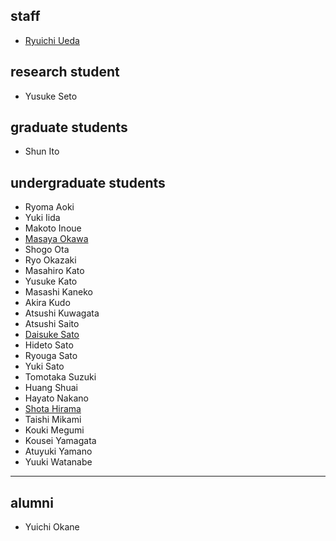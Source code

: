 <h2>staff</h2>
<ul>
 	<li id="ryuichiueda"><a href="http://lab.ueda.asia/?page_id=42">Ryuichi Ueda</a></li>
</ul>
<h2>research student</h2>
<ul>
 	<li>Yusuke Seto</li>
</ul>
<h2>graduate students</h2>
<ul>
 	<li>Shun Ito</li>
</ul>
<h2>undergraduate students</h2>
<ul>
 	<li>Ryoma Aoki</li>
 	<li>Yuki Iida</li>
 	<li>Makoto Inoue</li>
 	<li><a href="http://routecompass.net/member/okawa/" target="_blank" rel="noopener noreferrer">Masaya Okawa</a></li>
 	<li>Shogo Ota</li>
 	<li>Ryo Okazaki</li>
 	<li>Masahiro Kato</li>
 	<li>Yusuke Kato</li>
 	<li>Masashi Kaneko</li>
 	<li>Akira Kudo</li>
 	<li>Atsushi Kuwagata</li>
 	<li>Atsushi Saito</li>
 	<li><a href="https://tiryoh.com/blog/about" target="_blank" rel="noopener noreferrer">Daisuke Sato</a></li>
 	<li>Hideto Sato</li>
 	<li>Ryouga Sato</li>
 	<li>Yuki Sato</li>
 	<li>Tomotaka Suzuki</li>
 	<li>Huang Shuai</li>
 	<li>Hayato Nakano</li>
 	<li><a href="http://habatafuture.hatenablog.jp/" target="_blank" rel="noopener noreferrer">Shota Hirama</a></li>
 	<li>Taishi Mikami</li>
 	<li>Kouki Megumi</li>
 	<li>Kousei Yamagata</li>
 	<li>Atuyuki Yamano</li>
 	<li>Yuuki Watanabe</li>
</ul>

<hr />

<h2>alumni</h2>
<ul>
 	<li>Yuichi Okane</li>
</ul>
